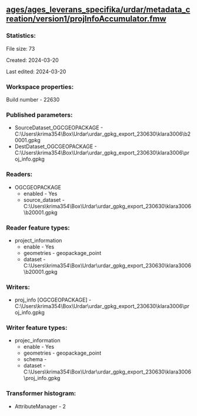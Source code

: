 ﻿## [ages/ages_leverans_specifika/urdar/metadata_creation/version1/projInfoAccumulator.fmw](https://github.com/kicki58/kix_working_dir/blob/master/ages/ages_leverans_specifika/urdar/metadata_creation/version1/projInfoAccumulator.fmw)

### Statistics:
File size: 73

Created: 2024-03-20

Last edited: 2024-03-20


### Workspace properties:
Build number    - 22630

### Published parameters:
*  SourceDataset_OGCGEOPACKAGE    -   C:\Users\krima354\Box\Urdar\urdar_gpkg_export_230630\klara3006\b20001.gpkg
*  DestDataset_OGCGEOPACKAGE    -   C:\Users\krima354\Box\Urdar\urdar_gpkg_export_230630\klara3006\proj_info.gpkg

### Readers:
*  OGCGEOPACKAGE
    * enabled    -  Yes
    * source_dataset    -   C:\Users\krima354\Box\Urdar\urdar_gpkg_export_230630\klara3006\b20001.gpkg

### Reader feature types:
*  project_information
    * enable - Yes
    * geometries - geopackage_point
    * dataset - C:\Users\krima354\Box\Urdar\urdar_gpkg_export_230630\klara3006\b20001.gpkg


### Writers:
*  proj_info [OGCGEOPACKAGE]    -   C:\Users\krima354\Box\Urdar\urdar_gpkg_export_230630\klara3006\proj_info.gpkg

### Writer feature types:
*  projec_information
    * enable - Yes
    * geometries - geopackage_point
    * schema - 
    * dataset - C:\Users\krima354\Box\Urdar\urdar_gpkg_export_230630\klara3006\proj_info.gpkg

### Transformer histogram:
*  AttributeManager    -   2

